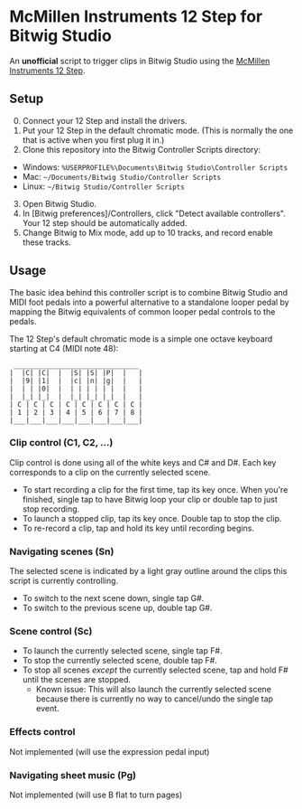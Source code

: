 McMillen Instruments 12 Step for Bitwig Studio
==============================================

An __unofficial__ script to trigger clips in Bitwig Studio using the [McMillen
Instruments 12 Step](http://www.keithmcmillen.com/products/12-step/).

Setup
-----

0. Connect your 12 Step and install the drivers.
1. Put your 12 Step in the default chromatic mode. (This is normally the one
   that is active when you first plug it in.)
2. Clone this repository into the Bitwig Controller Scripts directory:
  * Windows: `%USERPROFILE%\Documents\Bitwig Studio\Controller Scripts`
  * Mac: `~/Documents/Bitwig Studio/Controller Scripts`
  * Linux: `~/Bitwig Studio/Controller Scripts`
3. Open Bitwig Studio.
4. In [Bitwig preferences]/Controllers, click "Detect available controllers".
   Your 12 step should be automatically added.
5. Change Bitwig to Mix mode, add up to 10 tracks, and record enable these
   tracks.

Usage
-----

The basic idea behind this controller script is to combine Bitwig Studio and
MIDI foot pedals into a powerful alternative to a standalone looper pedal by
mapping the Bitwig equivalents of common looper pedal controls to the pedals.

The 12 Step's default chromatic mode is a simple one octave keyboard starting at
C4 (MIDI note 48):

```
 _______________________________
|  |C| |C|  |  |S| |S| |P|  |   |
|  |9| |1|  |  |c| |n| |g|  |   |
|  | | |0|  |  | | | | | |  |   |
|  |_| |_|  |  |_| |_| |_|  |   |
| C | C | C | C | C | C | C | C |
| 1 | 2 | 3 | 4 | 5 | 6 | 7 | 8 |
|___|___|___|___|___|___|___|___|
```

### Clip control (C1, C2, ...)

Clip control is done using all of the white keys and C# and D#. Each key
corresponds to a clip on the currently selected scene.

* To start recording a clip for the first time, tap its key once. When you're
  finished, single tap to have Bitwig loop your clip or double tap to just stop
  recording.
* To launch a stopped clip, tap its key once. Double tap to stop the clip.
* To re-record a clip, tap and hold its key until recording begins.

### Navigating scenes (Sn)

The selected scene is indicated by a light gray outline around the clips this
script is currently controlling.

* To switch to the next scene down, single tap G#.
* To switch to the previous scene up, double tap G#.

### Scene control (Sc)

* To launch the currently selected scene, single tap F#.
* To stop the currently selected scene, double tap F#.
* To stop all scenes *except* the currently selected scene, tap and hold F#
  until the scenes are stopped.
  * Known issue: This will also launch the currently selected scene because
    there is currently no way to cancel/undo the single tap event.

### Effects control

Not implemented (will use the expression pedal input)

### Navigating sheet music (Pg)

Not implemented (will use B flat to turn pages)
